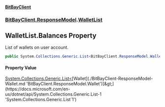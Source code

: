 #### [BitBayClient](./index.md 'index')
### [BitBayClient.ResponseModel](./BitBayClient-ResponseModel.md 'BitBayClient.ResponseModel').[WalletList](./BitBayClient-ResponseModel-WalletList.md 'BitBayClient.ResponseModel.WalletList')
## WalletList.Balances Property
List of wallets on user account.  
```csharp
public System.Collections.Generic.List<BitBayClient.ResponseModel.Wallet> Balances { get; set; }
```
#### Property Value
[System.Collections.Generic.List&lt;](https://docs.microsoft.com/en-us/dotnet/api/System.Collections.Generic.List-1 'System.Collections.Generic.List`1')[Wallet](./BitBayClient-ResponseModel-Wallet.md 'BitBayClient.ResponseModel.Wallet')[&gt;](https://docs.microsoft.com/en-us/dotnet/api/System.Collections.Generic.List-1 'System.Collections.Generic.List`1')  
